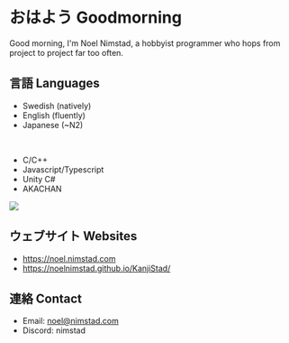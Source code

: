 # おはよう Goodmorning
Good morning, I'm Noel Nimstad, a hobbyist programmer who hops from project to project far too often.

## 言語 Languages
- Swedish (natively)
- English (fluently)
- Japanese (~N2)

<br/>

- C/C++
- Javascript/Typescript
- Unity C#
- AKACHAN

<img src="https://github-readme-stats.vercel.app/api/top-langs?username=NoelNimstad&show_icons=true&locale=en&theme=transparent&hide_border=true&hide_title=true&disable_animations=true&layout=compact"/>

## ウェブサイト Websites
- https://noel.nimstad.com
- https://noelnimstad.github.io/KanjiStad/

## 連絡 Contact
- Email: noel@nimstad.com
- Discord: nimstad
